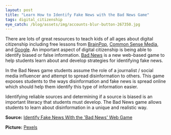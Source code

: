 ```yaml
---
layout: post
title: "Learn How to Identify Fake News with the Bad News Game"
tags: digital_citizenship
eye_catch: /blog/assets/img/accounts-blur-button-267350.jpg
---
```


There are lots of great resources to teach kids of all ages about digital citizenship including free lessons from [BrainPop](https://www.brainpop.com/digitalcitizenship/), [Common Sense Media](https://www.commonsense.org/education/digital-citizenship), and [Google](https://beinternetawesome.withgoogle.com/en_us).  An important aspect of digital citizenship is being able to identify biased or false information.  [Bad News](https://getbadnews.com/droggame_book/junior-uk/#intro) is a new web-based game to help students learn about and develop strategies for identifying fake news.

<!--more-->

In the Bad News game students assume the role of a journalist / social media influencer and attempt to spread disinformation to others.  This game exposes students to the ways disinformation and fake news is spread online which should help them identify this type of information easier.

Identifying reliable sources and determining if a source is biased is an important literacy that students must develop.  The Bad News game allows students to learn about disinformation in a unique and realistic way.

**Source:** [Identify Fake News With the 'Bad News' Web Game](https://vitals.lifehacker.com/identify-fake-news-with-the-bad-news-web-game-1835916627)

**Picture:** [Pexels](https://www.pexels.com/photo/apps-blur-button-close-up-267350/)

